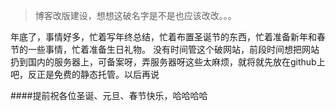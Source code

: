 [TITLE]:最近想把博客名字改了
[TAGS]:随笔

> 博客改版建设，想想这破名字是不是也应该改改。。。

年底了，事情好多，忙着写年终总结，忙着布置圣诞节的东西，忙着准备新年和春节的一些事情，忙着准备生日礼物。
没有时间管这个破网站，前段时间想把网站扔到国内的服务器上，可备案呀，弄服务器呀这些太麻烦，就将就先放在github上吧，反正是免费的静态托管。以后再说


####提前祝各位圣诞、元旦、春节快乐，哈哈哈哈
